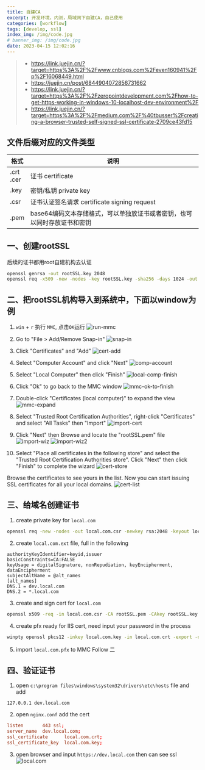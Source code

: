 ```yaml
---
title: 自建CA
excerpt: 开发环境，内测，局域网下自建CA，自己使用
categories: [workflow]
tags: [develop, ssl]
index_img: /img/code.jpg
# banner_img: /img/code.jpg
date: 2023-04-15 12:02:16
---
```


> - https://link.juejin.cn/?target=https%3A%2F%2Fwww.cnblogs.com%2Feven160941%2Fp%2F16068449.html
> - https://juejin.cn/post/6844904072856731662
> - https://link.juejin.cn/?target=https%3A%2F%2Fzeropointdevelopment.com%2Fhow-to-get-https-working-in-windows-10-localhost-dev-environment%2F
> - https://link.juejin.cn/?target=https%3A%2F%2Fmedium.com%2F%40tbusser%2Fcreating-a-browser-trusted-self-signed-ssl-certificate-2709ce43fd15

## 文件后缀对应的文件类型

|  格式   | 说明  |
|  ----  | ----  |
| .crt<br>.cer  | 证书 certificate |
| .key | 密钥/私钥 private key |
| .csr  | 证书认证签名请求 certificate signing request |
| .pem  | base64编码文本存储格式，可以单独放证书或者密钥，也可以同时存放证书和密钥 |


## 一、创建rootSSL
后续的证书都用root自建机构去认证

```sh
openssl genrsa -out rootSSL.key 2048
openssl req -x509 -new -nodes -key rootSSL.key -sha256 -days 1024 -out rootSSL.pem
```

## 二、把rootSSL机构导入到系统中，下面以window为例

1. `win` + `r` 执行 `MMC`, 点击`OK`运行
![run-mmc](/img/develop/ca/run-mmc.png)

2. Go to "File > Add/Remove Snap-in"
![snap-in](/img/develop/ca/snap-in.png)

3. Click "Certificates" and "Add"
![cert-add](/img/develop/ca/cert-add.png)

4. Select "Computer Account" and click "Next"
![comp-account](/img/develop/ca/comp-account.png)

5. Select "Local Computer" then click "Finish"
![local-comp-finish](/img/develop/ca/local-comp-finish.png)

6. Click "Ok" to go back to the MMC window
![mmc-ok-to-finish](/img/develop/ca/mmc-ok-to-finish.png)

7. Double-click "Certificates (local computer)" to expand the view
![mmc-expand](/img/develop/ca/mcc-expand.png)

8.  Select "Trusted Root Certification Authorities", right-click "Certificates" and select "All Tasks" then "Import"
![import-cert](/img/develop/ca/import-certificate-into-Trusted-Root-Certification-Authorities.jpg)

9. Click "Next" then Browse and locate the "rootSSL.pem" file
![import-wiz](/img/develop/ca/import-wiz.png)
![import-wiz2](/img/develop/ca/import-wiz-2.png)

10. Select "Place all certificates in the following store" and select the "Trusted Root Certification Authorities store". Click "Next" then click "Finish" to complete the wizard
![cert-store](/img/develop/ca/cert-store.png)

Browse the certificates to see yours in the list.
Now you can start issuing SSL certificates for all your local domains.
![cert-list](/img/develop/ca/cert-list.png)

## 三、给域名创建证书

1. create private key for `local.com`
```sh
openssl req -new -nodes -out local.com.csr -newkey rsa:2048 -keyout local.com.key
```

2. create `local.com.ext` file, full in the following
```ext
authorityKeyIdentifier=keyid,issuer
basicConstraints=CA:FALSE
keyUsage = digitalSignature, nonRepudiation, keyEncipherment, dataEncipherment
subjectAltName = @alt_names
[alt_names]
DNS.1 = dev.local.com
DNS.2 = *.local.com
```

3. create and sign cert for `local.com`
```sh
openssl x509 -req -in local.com.csr -CA rootSSL.pem -CAkey rootSSL.key -CAcreateserial -out local.com.crt -days 1024 -sha256 -extfile local.com.ext
```

4. create pfx ready for IIS cert, need input your password in the process
```sh
winpty openssl pkcs12 -inkey local.com.key -in local.com.crt -export -out local.com.pfx
```

5. import `local.com.pfx` to MMC Follow 二

## 四、验证证书

1. open `c:\program files\windows\system32\drivers\etc\hosts` file and add
```host
127.0.0.1 dev.local.com
```

2. open `nginx.conf` add the cert
```conf
listen       443 ssl;
server_name  dev.local.com;
ssl_certificate      local.com.crt;
ssl_certificate_key  local.com.key;
```

3. open browser and input `https://dev.local.com` then can see ssl
![local.com](/img/develop/ca/local.com.jpg)